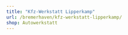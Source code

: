 ```yaml
---
title: "Kfz-Werkstatt Lipperkamp"
url: /bremerhaven/kfz-werkstatt-lipperkamp/
shop: Autowerkstatt
---
```


